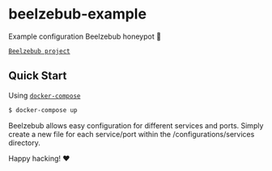 # beelzebub-example
Example configuration Beelzebub honeypot 🚀

[`Beelzebub project`](https://github.com/mariocandela/beelzebub)

## Quick Start

Using [`docker-compose`](https://docs.docker.com/compose/)

```bash
$ docker-compose up
 ```

Beelzebub allows easy configuration for different services and ports. Simply create a new file for each service/port within the /configurations/services directory.

Happy hacking! ❤
